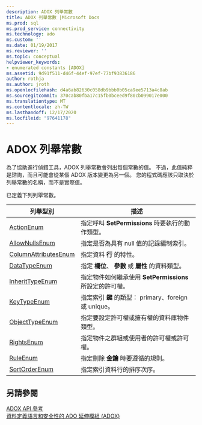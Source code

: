 ```yaml
---
description: ADOX 列舉常數
title: ADOX 列舉常數 |Microsoft Docs
ms.prod: sql
ms.prod_service: connectivity
ms.technology: ado
ms.custom: ''
ms.date: 01/19/2017
ms.reviewer: ''
ms.topic: conceptual
helpviewer_keywords:
- enumerated constants [ADOX]
ms.assetid: 9d91f511-d46f-44ef-97ef-77bf93836186
author: rothja
ms.author: jroth
ms.openlocfilehash: d4a6ab82630c058db9bbb0b05ca9ee5713a4c8ab
ms.sourcegitcommit: 370cab80fba17c15fb0bceed9f80cb099017e000
ms.translationtype: MT
ms.contentlocale: zh-TW
ms.lasthandoff: 12/17/2020
ms.locfileid: "97641178"
---
```

# <a name="adox-enumerated-constants"></a>ADOX 列舉常數
為了協助進行偵錯工具，ADOX 列舉常數會列出每個常數的值。 不過，此值純粹是諮詢，而且可能會從某個 ADOX 版本變更為另一個。 您的程式碼應該只取決於列舉常數的名稱，而不是實際值。  
  
 已定義下列列舉常數。  
  
|列舉型別|描述|  
|-----------------|-----------------|  
|[ActionEnum](./actionenum.md)|指定呼叫 **SetPermissions** 時要執行的動作類型。|  
|[AllowNullsEnum](./allownullsenum.md)|指定是否為具有 null 值的記錄編制索引。|  
|[ColumnAttributesEnum](./columnattributesenum.md)|指定資料 **行** 的特性。|  
|[DataTypeEnum](../ado-api/datatypeenum.md)|指定 **欄位**、 **參數** 或 **屬性** 的資料類型。|  
|[InheritTypeEnum](./inherittypeenum.md)|指定物件如何繼承使用 **SetPermissions** 所設定的許可權。|  
|[KeyTypeEnum](./keytypeenum.md)|指定索引 **鍵** 的類型： primary、foreign 或 unique。|  
|[ObjectTypeEnum](./objecttypeenum.md)|指定要設定許可權或擁有權的資料庫物件類型。|  
|[RightsEnum](./rightsenum.md)|指定物件之群組或使用者的許可權或許可權。|  
|[RuleEnum](./ruleenum.md)|指定刪除 **金鑰** 時要遵循的規則。|  
|[SortOrderEnum](./sortorderenum.md)|指定索引資料行的排序次序。|  
  
## <a name="see-also"></a>另請參閱  
 [ADOX API 參考](./adox-object-model.md)   
 [資料定義語言和安全性的 ADO 延伸模組 (ADOX)](../../guide/extensions/ado-extensions-for-data-definition-language-and-security-adox.md)